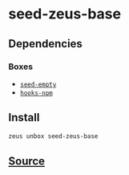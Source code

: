 
seed-zeus-base 
====================




## Dependencies
### Boxes
* [`seed-empty`](seed-empty.md)
* [`hooks-npm`](hooks-npm.md)




## Install
```bash
zeus unbox seed-zeus-base
```







## [Source](https://github.com/liquidapps-io/zeus-sdk/tree/master/boxes/groups/seeds/seed-zeus-base)

